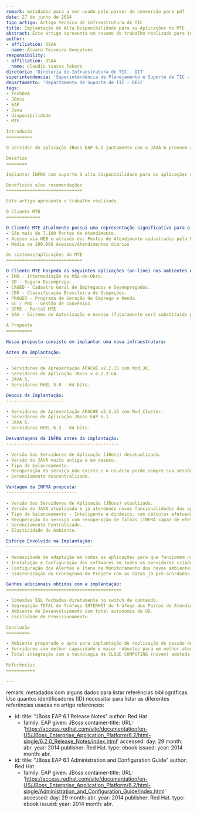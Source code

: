 ```yaml
---
remark: metadados para a ser usado pelo parser de conversão para pdf
date: 27 de junho de 2014
tipo_artigo: Artigo técnico de Infraestrutura de TIC
title: Implantação de Alta Disponibilidade para as Aplicações do MTE
abstract: Este artigo apresenta um resumo do trabalho realizado para implantar o ambiente de alta disponibilidade para as aplicações do MTE, utilizando JBoss EAP 6.1 e JAVA 6.
author:
- affiliation: DSAA
  name: Álvaro Teixeira Gonçalves
responsibility:
- affiliation: DSAA
  name: Claudio Yuassa Tokoro
diretoria: 'Diretoria de Infraestrutura de TIC - DIT'
superintendencia: 'Superintendência de Planejamento e Suporte de TIC - SUPS'
departamento: 'Departamento de Suporte de TIC - DEST'
tags:
- Tech0xA
- JBoss
- EAP
- Java
- disponibilidade
- MTE

Introdução
==========

O servidor de aplicação JBoss EAP 6.1 juntamente com o JAVA 6 proveem recursos para ambientes robustos, de alto desempenho e alta disponibilidade. Por esse motivo estas foram as tecnologias escolhidas e utilizadas para as aplicações do MTE.

Desafios
========

Implantar INFRA com suporte à alta disponibilidade para as aplicações do MTE em plataforma atualizada e compatível com replicação de sessão.

Benefícios e/ou recomendações
=============================

Este artigo apresenta o trabalho realizado.

O Cliente MTE
=============

O Cliente MTE atualmente possui uma representação significativa para a DATAPREV:
- São mais de 7.100 Pontos de Atendimento.
- Acesso via WEB e através dos Postos de Atendimento cadastrados pelo MTE. 
- Média de 200.000 Acessos/Atendimentos diários

Os sistemas/aplicações do MTE
=============================

O Cliente MTE hospeda as seguintes aplicações (on-line) nos ambientes da DATAPREV:
- IMO - Intermediação de Mão-de-Obra.
- SD - Seguro Desemprego.
- CAGED - Cadastro Geral de Empregados e Desempregados.
- CBO - Classificação Brasileira de Ocupações.
- PROGER - Programa de Geração de Emprego e Renda.
- GC / PNQ - Gestão de Convênios
- SPPE - Portal MTE
- SAA - Sistema de Autorização e Acesso (futuramente será substituído pelo GERID)

A Proposta
==========
 
Nosaa proposta consiste em implantar uma nova infraestrutura:

Antes da Implantação:
---------------------

- Servidores de Apresentação APACHE v2.2.15 com Mod_JK.
- Servidores de Aplicação JBoss v.4.2.2-GA. 
- JAVA 5.
- Servidores RHEL 5.0 - 64 bits.

Depois da Implantação:
----------------------

- Servidores de Apresentação APACHE v2.2.15 com Mod_Cluster.
- Servidores de Aplicação JBoss EAP 6.1. 
- JAVA 6.
- Servidores RHEL 6.3 - 64 bits.

Desvantagens da INFRA antes da implantação:
-------------------------------------------

- Versão dos Servidores de Aplicação (JBoss) desatualizada.
- Versão do JAVA muito antiga e em desuso.
- Tipo de balanceamento.
- Recuperação do serviço não existe e o usuário perde sempre sua sessão (retrabalho).
- Gerenciamento descentralizado.

Vantagem da INFRA proposta:
---------------------------

- Versão dos Servidores de Aplicação (JBoss) atualizada.
- Versão do JAVA atualizada e já atendendo novas funcionalidades das aplicações.
- Tipo de balanceamento - Inteligente e dinâmico, com cálculos efetuados nas informações dos servidores de aplicação e apresentação.
- Recuperação do serviço com recuperação de falhas (INFRA capaz de efetuar a replicação da sessão do usuário).
- Gerenciamento Centralizado.
- Elasticidade do Ambiente.

Esforço Envolvido na Implantação:
---------------------------------

- Necessidade de adaptação em todas as aplicações para que funcionem no novo ambiente.
- Instalação e Configuração dos softwares em todos os servidores criados para atender todos os ambientes (desenvolvimento, homologação, testes automatizados, treinamento e produção).
- Configuração dos Alertas e Itens de Monitoramento dos novos ambientes.
- Sincronização do Cronograma do Projeto com as datas já pré-acordadas com o Cliente.

Ganhos adicionais obtidos com a implantação:
============================================

- Conexões SSL fechadas diretamente no switch de conteúdo.
- Segregação TOTAL do Tráfego INTERNET do Tráfego dos Postos de Atendimento
- Ambiente de Desenvolvimento com total autonomia da UD.
- Facilidade de Provisionamento

Conclusão
=========

- Ambiente preparado e apto para implantação de replicação de sessão de acordo com o Plano de Ação 2014 e com todas as certificações do padrão J2EE 6.
- Servidores com melhor capacidade e maior robustez para um melhor atendimento do Cliente.
- Total integração com a tecnologia de CLOUD COMPUTING (nuvem) adotada pela DATAPREV.

Referências
===========

---
```

remark: metadados com alguns dados para listar referências bibliográficas. Use quantos identificadores (ID) necessitar para listar as diferentes referências usadas no artigo
references:
- id:
  title: "JBoss EAP 6.1 Release Notes"
  author: Red Hat
  - family: EAP
    given: JBoss
  container-title:
  URL: 'https://access.redhat.com/site/documentation/en-US/JBoss_Enterprise_Application_Platform/6.2/html-single/6.2.0_Release_Notes/index.html'
  accessed:
    day: 29
    month: abr.
    year: 2014
  publisher: Red Hat.
  type: ebook
  issued:
    year: 2014
    month: abr.
- id:
  title: "JBoss EAP 6.1 Administration and Configuration Guide"
  author: Red Hat
  - family: EAP
    given: JBoss
  container-title:
  URL: 'https://access.redhat.com/site/documentation/en-US/JBoss_Enterprise_Application_Platform/6.2/html-single/Administration_and_Configuration_Guide/index.html'
  accessed:
    day: 29
    month: abr.
    year: 2014
  publisher: Red Hat.
  type: ebook
  issued:
    year: 2014
    month: abr.